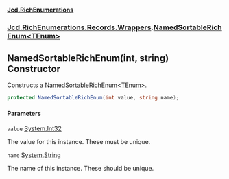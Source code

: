 #### [Jcd.RichEnumerations](index.md 'index')

### [Jcd.RichEnumerations.Records.Wrappers](Jcd.RichEnumerations.Records.Wrappers.md 'Jcd.RichEnumerations.Records.Wrappers').[NamedSortableRichEnum&lt;TEnum&gt;](NamedSortableRichEnum_TEnum_.md 'Jcd.RichEnumerations.Records.Wrappers.NamedSortableRichEnum<TEnum>')

## NamedSortableRichEnum(int, string) Constructor

Constructs a [NamedSortableRichEnum&lt;TEnum&gt;](NamedSortableRichEnum_TEnum_.md 'Jcd.RichEnumerations.Records.Wrappers.NamedSortableRichEnum<TEnum>').

```csharp
protected NamedSortableRichEnum(int value, string name);
```

#### Parameters

<a name='Jcd.RichEnumerations.Records.Wrappers.NamedSortableRichEnum_TEnum_.NamedSortableRichEnum(int,string).value'></a>

`value` [System.Int32](https://docs.microsoft.com/en-us/dotnet/api/System.Int32 'System.Int32')

The value for this instance. These must be unique.

<a name='Jcd.RichEnumerations.Records.Wrappers.NamedSortableRichEnum_TEnum_.NamedSortableRichEnum(int,string).name'></a>

`name` [System.String](https://docs.microsoft.com/en-us/dotnet/api/System.String 'System.String')

The name of this instance. These should be unique.